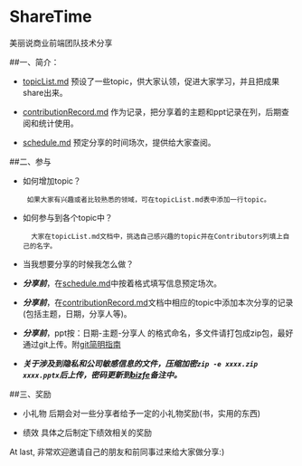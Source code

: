 # ShareTime
美丽说商业前端团队技术分享


##一、简介：
* [topicList.md][schedule-link]
预设了一些topic，供大家认领，促进大家学习，并且把成果share出来。

* [contributionRecord.md][contributionRecord-link]
作为记录，把分享着的主题和ppt记录在列，后期查阅和统计使用。

* [schedule.md][schedule-link]
预定分享的时间场次，提供给大家查阅。


##二、参与

* 如何增加topic？
       
       如果大家有兴趣或者比较熟悉的领域，可在topicList.md表中添加一行topic。

* 如何参与到各个topic中？
       
        大家在topicList.md文档中，挑选自己感兴趣的topic并在Contributors列填上自己的名字。    

* 当我想要分享的时候我怎么做？
 * ***分享前***，在[schedule.md][schedule-link]中按着格式填写信息预定场次。

 * ***分享前***，在[contributionRecord.md][contributionRecord-link]文档中相应的topic中添加本次分享的记录(包括主题，日期，分享人等)。
        
 * ***分享前***，ppt按：日期-主题-分享人 的格式命名，多文件请打包成zip包，最好通过git上传。附[git简明指南](http://rogerdudler.github.io/git-guide/index.zh.html)

 * ***关于涉及到隐私和公司敏感信息的文件，压缩加密`zip -e xxxx.zip xxxx.pptx`后上传，密码更新到[bizfe](http://bizfe.meilishuo.com/agg?name=sharetime&doc=sharetime/ppt%E5%88%97%E8%A1%A8)备注中。***

    
##三、奖励
 * 小礼物
    后期会对一些分享者给予一定的小礼物奖励(书，实用的东西)

 * 绩效
    具体之后制定下绩效相关的奖励

At last, 非常欢迎邀请自己的朋友和前同事过来给大家做分享:)

[schedule-link]: https://github.com/bizfe/ShareTime/blob/master/schedule.md
[topicList-link]: https://github.com/bizfe/ShareTime/blob/master/topicList.md
[contributionRecord-link]: https://github.com/bizfe/ShareTime/blob/master/contributionRecord.md
